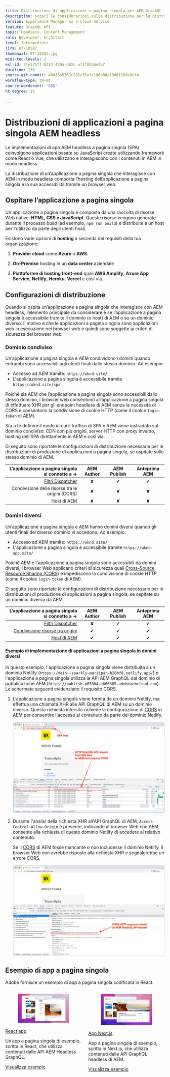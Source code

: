 ```yaml
---
title: Distribuzione di applicazioni a pagina singola per AEM GraphQL
description: Scopri le considerazioni sulla distribuzione per le distribuzioni headless di app a pagina singola (SPA) AEM.
version: Experience Manager as a Cloud Service
feature: GraphQL API
topic: Headless, Content Management
role: Developer, Architect
level: Intermediate
jira: KT-10587
thumbnail: KT-10587.jpg
mini-toc-levels: 2
exl-id: 3fe175f7-6213-439a-a02c-af3f82b6e3b7
duration: 136
source-git-commit: 48433a5367c281cf5a1c106b08a1306f1b0e8ef4
workflow-type: tm+mt
source-wordcount: '655'
ht-degree: 1%

---
```


# Distribuzioni di applicazioni a pagina singola AEM headless

Le implementazioni di app AEM headless a pagina singola (SPA) coinvolgono applicazioni basate su JavaScript create utilizzando framework come React o Vue, che utilizzano e interagiscono con i contenuti in AEM in modo headless.

La distribuzione di un’applicazione a pagina singola che interagisce con AEM in modo headless comporta l’hosting dell’applicazione a pagina singola e la sua accessibilità tramite un browser web.

## Ospitare l’applicazione a pagina singola

Un&#39;applicazione a pagina singola è composta da una raccolta di risorse Web native: **HTML, CSS e JavaScript**. Queste risorse vengono generate durante il processo _build_ (ad esempio, `npm run build`) e distribuite a un host per l&#39;utilizzo da parte degli utenti finali.

Esistono varie opzioni di **hosting** a seconda dei requisiti della tua organizzazione:

1. **Provider cloud** come **Azure** o **AWS**.

2. **On-Premise** hosting in un **data center** aziendale

3. **Piattaforme di hosting front-end** quali **AWS Amplify**, **Azure App Service**, **Netlify**, **Heroku**, **Vercel** e così via.

## Configurazioni di distribuzione

Quando si ospita un’applicazione a pagina singola che interagisce con AEM headless, l’elemento principale da considerare è se l’applicazione a pagina singola è accessibile tramite il dominio (o host) di AEM o su un dominio diverso.  Il motivo è che le applicazioni a pagina singola sono applicazioni web in esecuzione nei browser web e quindi sono soggette ai criteri di sicurezza dei browser web.

### Dominio condiviso

Un’applicazione a pagina singola e AEM condividono i domini quando entrambi sono accessibili agli utenti finali dallo stesso dominio. Ad esempio:

+ Accesso ad AEM tramite: `https://wknd.site/`
+ L&#39;applicazione a pagina singola è accessibile tramite `https://wknd.site/spa`

Poiché sia AEM che l’applicazione a pagina singola sono accessibili dallo stesso dominio, i browser web consentono all’applicazione a pagina singola di effettuare XHR per gli endpoint headless di AEM senza la necessità di CORS e consentono la condivisione di cookie HTTP (come il cookie `login-token` di AEM).

Sta a te definire il modo in cui il traffico di SPA e AEM viene instradato sul dominio condiviso: CDN con più origini, server HTTP con proxy inverso, hosting dell’SPA direttamente in AEM e così via.

Di seguito sono riportate le configurazioni di distribuzione necessarie per le distribuzioni di produzione di applicazioni a pagina singola, se ospitate sullo stesso dominio di AEM.

| L’applicazione a pagina singola si connette a → | AEM Author | AEM Publish | Anteprima AEM |
|---------------------------------------------------:|:----------:|:-----------:|:-----------:|
| [Filtri Dispatcher](./configurations/dispatcher-filters.md) | ✘ | ✔ | ✔ |
| Condivisione delle risorse tra le origini (CORS) | ✘ | ✘ | ✘ |
| Host di AEM | ✘ | ✘ | ✘ |

### Domini diversi

Un’applicazione a pagina singola e AEM hanno domini diversi quando gli utenti finali del diverso dominio vi accedono. Ad esempio:

+ Accesso ad AEM tramite: `https://wknd.site/`
+ L&#39;applicazione a pagina singola è accessibile tramite `https://wknd-app.site/`

Poiché AEM e l&#39;applicazione a pagina singola sono accessibili da domini diversi, i browser Web applicano criteri di sicurezza quali [Cross-Source Resource Sharing (CORS)](./configurations/cors.md) e impediscono la condivisione di cookie HTTP (come il cookie `login-token` di AEM).

Di seguito sono riportate le configurazioni di distribuzione necessarie per le distribuzioni di produzione di applicazioni a pagina singola, se ospitate su un dominio diverso da AEM.

| L’applicazione a pagina singola si connette a → | AEM Author | AEM Publish | Anteprima AEM |
|---------------------------------------------------:|:----------:|:-----------:|:-----------:|
| [Filtri Dispatcher](./configurations/dispatcher-filters.md) | ✘ | ✔ | ✔ |
| [Condivisione risorse tra origini](./configurations/cors.md) | ✔ | ✔ | ✔ |
| [Host di AEM](./configurations/aem-hosts.md) | ✔ | ✔ | ✔ |

#### Esempio di implementazione di applicazioni a pagina singola in domini diversi

In questo esempio, l&#39;applicazione a pagina singola viene distribuita a un dominio Netlify (`https://main--sparkly-marzipan-b20bf8.netlify.app/`) e l&#39;applicazione a pagina singola utilizza le API AEM GraphQL dal dominio di pubblicazione AEM (`https://publish-p65804-e666805.adobeaemcloud.com`). Le schermate seguenti evidenziano il requisito CORS.

1. L’applicazione a pagina singola viene fornita da un dominio Netlify, ma effettua una chiamata XHR alle API GraphQL di AEM su un dominio diverso. Questa richiesta intersito richiede la configurazione di [CORS](./configurations/cors.md) in AEM per consentire l&#39;accesso al contenuto da parte del dominio Netlify.

   ![Richiesta SPA inviata dagli host SPA e AEM ](assets/spa/cors-requirement.png)

2. Durante l&#39;analisi della richiesta XHR all&#39;API GraphQL di AEM, `Access-Control-Allow-Origin` è presente, indicando al browser Web che AEM consente alla richiesta di questo dominio Netlify di accedere al relativo contenuto.

   Se il [CORS](./configurations/cors.md) di AEM fosse mancante o non includesse il dominio Netlify, il browser Web non avrebbe risposto alla richiesta XHR e segnalerebbe un errore CORS.

   ![Intestazione risposta CORS API GraphQL AEM](assets/spa/cors-response-headers.png)

## Esempio di app a pagina singola

Adobe fornisce un esempio di app a pagina singola codificata in React.

<div class="columns is-multiline">
<!-- React app -->
<div class="column is-half-tablet is-half-desktop is-one-third-widescreen" aria-label="React app" tabindex="0">
   <div class="card">
       <div class="card-image">
           <figure class="image is-16by9">
               <a href="../example-apps/react-app.md" title="React app" tabindex="-1">
                   <img class="is-bordered-r-small" src="../example-apps/assets/react-app/react-app-card.png" alt="React app">
               </a>
           </figure>
       </div>
       <div class="card-content is-padded-small">
           <div class="content">
               <p class="headline is-size-6 has-text-weight-bold"><a href="../example-apps/react-app.md" title="React app">React app</a></p>
               <p class="is-size-6">Un’app a pagina singola di esempio, scritta in React, che utilizza contenuti dalle API AEM Headless GraphQL.</p>
               <a href="../example-apps/react-app.md" class="spectrum-Button spectrum-Button--outline spectrum-Button--primary spectrum-Button--sizeM">
                   <span class="spectrum-Button-label has-no-wrap has-text-weight-bold">Visualizza esempio</span>
               </a>
           </div>
       </div>
   </div>
</div>
<!-- Next.js app -->
<div class="column is-half-tablet is-half-desktop is-one-third-widescreen" aria-label="Next.js app" tabindex="0">
   <div class="card">
       <div class="card-image">
           <figure class="image is-16by9">
               <a href="../example-apps/next-js.md" title="App Next.js" tabindex="-1">
                   <img class="is-bordered-r-small" src="../example-apps/assets/next-js/next-js-card.png" alt="App Next.js">
               </a>
           </figure>
       </div>
       <div class="card-content is-padded-small">
           <div class="content">
               <p class="headline is-size-6 has-text-weight-bold"><a href="../example-apps/next-js.md" title="App Next.js">App Next.js</a></p>
               <p class="is-size-6">App a pagina singola di esempio, scritta in Next.js, che utilizza contenuti dalle API GraphQL headless di AEM.</p>
               <a href="../example-apps/next-js.md" class="spectrum-Button spectrum-Button--outline spectrum-Button--primary spectrum-Button--sizeM">
                   <span class="spectrum-Button-label has-no-wrap has-text-weight-bold">Visualizza esempio</span>
               </a>
           </div>
       </div>
   </div>
</div>
</div>
